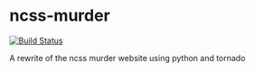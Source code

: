 ncss-murder
===========
[![Build Status](https://travis-ci.org/kennib/ncss-murder.svg?branch=master)](https://travis-ci.org/kennib/ncss-murder)

A rewrite of the ncss murder website using python and tornado
